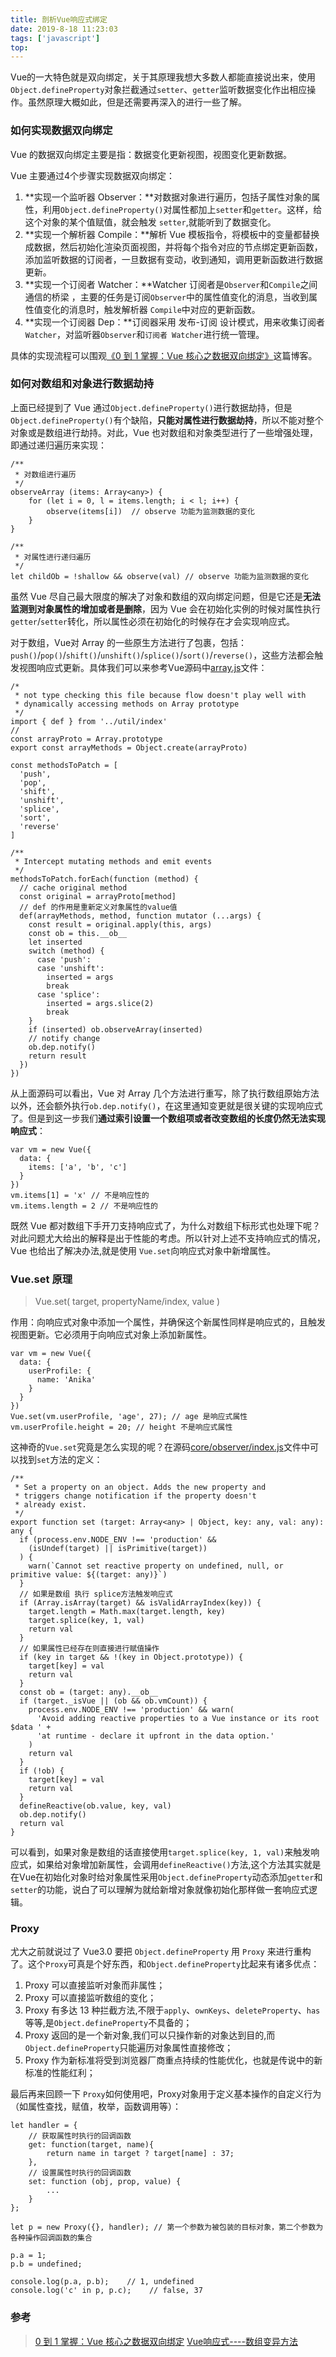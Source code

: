 ```yaml
---
title: 剖析Vue响应式绑定
date: 2019-8-18 11:23:03
tags: ['javascript']
top:
---
```


Vue的一大特色就是双向绑定，关于其原理我想大多数人都能直接说出来，使用`Object.defineProperty`对象拦截通过`setter`、`getter`监听数据变化作出相应操作。虽然原理大概如此，但是还需要再深入的进行一些了解。

### 如何实现数据双向绑定
Vue 的数据双向绑定主要是指：数据变化更新视图，视图变化更新数据。

Vue 主要通过4个步骤实现数据双向绑定：

1. **实现一个监听器 Observer：**对数据对象进行遍历，包括子属性对象的属性，利用`Object.defineProperty()`对属性都加上`setter`和`getter`。这样，给这个对象的某个值赋值，就会触发 `setter`,就能听到了数据变化。
2. **实现一个解析器 Compile：**解析 Vue 模板指令，将模板中的变量都替换成数据，然后初始化渲染页面视图，并将每个指令对应的节点绑定更新函数，添加监听数据的订阅者，一旦数据有变动，收到通知，调用更新函数进行数据更新。
3. **实现一个订阅者 Watcher：**Watcher 订阅者是`Observer`和`Compile`之间通信的桥梁 ，主要的任务是订阅`Observer`中的属性值变化的消息，当收到属性值变化的消息时，触发解析器 `Compile`中对应的更新函数。
4. **实现一个订阅器 Dep：**订阅器采用 发布-订阅 设计模式，用来收集订阅者`Watcher`，对监听器`Observer`和`订阅者 Watcher`进行统一管理。

具体的实现流程可以围观[《0 到 1 掌握：Vue 核心之数据双向绑定》](https://juejin.im/post/5d421bcf6fb9a06af23853f1)这篇博客。

### 如何对数组和对象进行数据劫持
上面已经提到了 Vue 通过`Object.defineProperty()`进行数据劫持，但是`Object.defineProperty()`有个缺陷，**只能对属性进行数据劫持**，所以不能对整个对象或是数组进行劫持。对此，Vue 也对数组和对象类型进行了一些增强处理，即通过递归遍历来实现：

```
/**
 * 对数组进行遍历
 */
observeArray (items: Array<any>) {
    for (let i = 0, l = items.length; i < l; i++) {
        observe(items[i])  // observe 功能为监测数据的变化
    }
}

/**
 * 对属性进行递归遍历
 */
let childOb = !shallow && observe(val) // observe 功能为监测数据的变化
```

虽然 Vue 尽自己最大限度的解决了对象和数组的双向绑定问题，但是它还是**无法监测到对象属性的增加或者是删除**，因为 Vue 会在初始化实例的时候对属性执行`getter`/`setter`转化，所以属性必须在初始化的时候存在才会实现响应式。

对于数组，Vue对 Array 的一些原生方法进行了包裹，包括：`push()`/`pop()`/`shift()`/`unshift()`/`splice()`/`sort()`/`reverse()`，这些方法都会触发视图响应式更新。具体我们可以来参考Vue源码中[array.js](https://github.com/vuejs/vue/blob/dev/src/core/observer/array.js)文件：

```
/*
 * not type checking this file because flow doesn't play well with
 * dynamically accessing methods on Array prototype
 */
import { def } from '../util/index'
// 
const arrayProto = Array.prototype
export const arrayMethods = Object.create(arrayProto)

const methodsToPatch = [
  'push',
  'pop',
  'shift',
  'unshift',
  'splice',
  'sort',
  'reverse'
]

/**
 * Intercept mutating methods and emit events
 */
methodsToPatch.forEach(function (method) {
  // cache original method
  const original = arrayProto[method]
  // def 的作用是重新定义对象属性的value值
  def(arrayMethods, method, function mutator (...args) {
    const result = original.apply(this, args)
    const ob = this.__ob__
    let inserted
    switch (method) {
      case 'push':
      case 'unshift':
        inserted = args
        break
      case 'splice':
        inserted = args.slice(2)
        break
    }
    if (inserted) ob.observeArray(inserted)
    // notify change
    ob.dep.notify()
    return result
  })
})
```

从上面源码可以看出，Vue 对 Array 几个方法进行重写，除了执行数组原始方法以外，还会额外执行`ob.dep.notify()`，在这里通知变更就是很关键的实现响应式了。但是到这一步我们**通过索引设置一个数组项或者改变数组的长度仍然无法实现响应式**：

```
var vm = new Vue({
  data: {
    items: ['a', 'b', 'c']
  }
})
vm.items[1] = 'x' // 不是响应性的
vm.items.length = 2 // 不是响应性的
```

既然 Vue 都对数组下手开刀支持响应式了，为什么对数组下标形式也处理下呢？对此问题尤大给出的解释是出于性能的考虑。所以针对上述不支持响应式的情况，Vue 也给出了解决办法,就是使用 `Vue.set`向响应式对象中新增属性。

### Vue.set 原理

> Vue.set( target, propertyName/index, value )

作用：向响应式对象中添加一个属性，并确保这个新属性同样是响应式的，且触发视图更新。它必须用于向响应式对象上添加新属性。

```
var vm = new Vue({
  data: {
    userProfile: {
      name: 'Anika'
    }
  }
})
Vue.set(vm.userProfile, 'age', 27); // age 是响应式属性
vm.userProfile.height = 20; // height 不是响应式属性
```

这神奇的`Vue.set`究竟是怎么实现的呢？在源码[core/observer/index.js](https://github.com/vuejs/vue/blob/dev/src/core/observer/index.js)文件中可以找到`set`方法的定义：

```
/**
 * Set a property on an object. Adds the new property and
 * triggers change notification if the property doesn't
 * already exist.
 */
export function set (target: Array<any> | Object, key: any, val: any): any {
  if (process.env.NODE_ENV !== 'production' &&
    (isUndef(target) || isPrimitive(target))
  ) {
    warn(`Cannot set reactive property on undefined, null, or primitive value: ${(target: any)}`)
  }
  // 如果是数组 执行 splice方法触发响应式
  if (Array.isArray(target) && isValidArrayIndex(key)) {
    target.length = Math.max(target.length, key)
    target.splice(key, 1, val)
    return val
  }
  // 如果属性已经存在则直接进行赋值操作
  if (key in target && !(key in Object.prototype)) {
    target[key] = val
    return val
  }
  const ob = (target: any).__ob__
  if (target._isVue || (ob && ob.vmCount)) {
    process.env.NODE_ENV !== 'production' && warn(
      'Avoid adding reactive properties to a Vue instance or its root $data ' +
      'at runtime - declare it upfront in the data option.'
    )
    return val
  }
  if (!ob) {
    target[key] = val
    return val
  }
  defineReactive(ob.value, key, val)
  ob.dep.notify()
  return val
}
```
可以看到，如果对象是数组的话直接使用`target.splice(key, 1, val)`来触发响应式，如果给对象增加新属性，会调用`defineReactive()`方法,这个方法其实就是在Vue在初始化对象时给对象属性采用`Object.defineProperty`动态添加`getter`和`setter`的功能，说白了可以理解为就给新增对象就像初始化那样做一套响应式逻辑。

### Proxy
尤大之前就说过了 Vue3.0 要把 `Object.defineProperty` 用 `Proxy` 来进行重构了。这个`Proxy`可真是个好东西，和`Object.defineProperty`比起来有诸多优点：

1. Proxy 可以直接监听对象而非属性；
2. Proxy 可以直接监听数组的变化；
3. Proxy 有多达 13 种拦截方法,不限于`apply`、`ownKeys`、`deleteProperty`、`has`等等,是`Object.defineProperty`不具备的；
4. Proxy 返回的是一个新对象,我们可以只操作新的对象达到目的,而`Object.defineProperty`只能遍历对象属性直接修改；
5. Proxy 作为新标准将受到浏览器厂商重点持续的性能优化，也就是传说中的新标准的性能红利；

最后再来回顾一下 `Proxy`如何使用吧，Proxy对象用于定义基本操作的自定义行为（如属性查找，赋值，枚举，函数调用等）：

```
let handler = {
    // 获取属性时执行的回调函数
    get: function(target, name){
        return name in target ? target[name] : 37;
    },
    // 设置属性时执行的回调函数
    set: function (obj, prop, value) {
        ...
    }
};

let p = new Proxy({}, handler); // 第一个参数为被包装的目标对象，第二个参数为各种操作回调函数的集合

p.a = 1; 
p.b = undefined;

console.log(p.a, p.b);    // 1, undefined
console.log('c' in p, p.c);    // false, 37
```


### 参考
>[0 到 1 掌握：Vue 核心之数据双向绑定](https://juejin.im/post/5d421bcf6fb9a06af23853f1)
[Vue响应式----数组变异方法](https://juejin.im/post/5a04231af265da431f4a84be)




